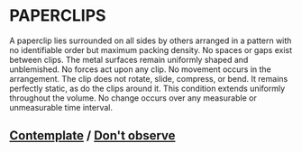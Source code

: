 # PAPERCLIPS

A paperclip lies surrounded on all sides by others arranged in a pattern with no identifiable order but maximum packing density. No spaces or gaps exist between clips. The metal surfaces remain uniformly shaped and unblemished. No forces act upon any clip. No movement occurs in the arrangement. The clip does not rotate, slide, compress, or bend. It remains perfectly static, as do the clips around it. This condition extends uniformly throughout the volume. No change occurs over any measurable or unmeasurable time interval.

## [Contemplate](page-008f1a0b2ac36442) / [Don't observe](page-ed6c81c8ce8cd17b)
